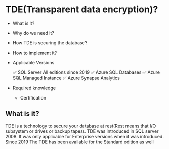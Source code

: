 # TDE(Transparent data encryption)?

- What is it?
- Why do we need it?
- How TDE is securing the database?
- How to implement it?
- Applicable Versions

  ✅ SQL Server All editions since 2019
  ✅ Azure SQL Databases
  ✅ Azure SQL Managed Instance
  ✅ Azure Synapse Analytics

- Required knowledge
  - Certification

## What is it?

  TDE is a technology to secure your database at rest(Rest means that I/O subsystem or drives or backup tapes).
TDE was introduced in SQL server 2008. It was only applicable for Enterprise versions when it was introduced. Since 2019 The TDE has been available for the Standard edition as well
